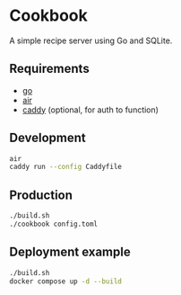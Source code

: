 # Cookbook

A simple recipe server using Go and SQLite.

## Requirements
- [go](https://go.dev/doc/install)
- [air](https://github.com/air-verse/air)
- [caddy](https://caddyserver.com/docs/install) (optional, for auth to function)

## Development

```sh
air
caddy run --config Caddyfile
```

## Production

```sh
./build.sh
./cookbook config.toml
```

## Deployment example
```sh
./build.sh
docker compose up -d --build
```
